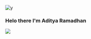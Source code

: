 ![y](https://telegra.ph/file/d1f78dbae1a6894f933ad.jpg)


### Helo there I'm Aditya Ramadhan
<p>
    <a href="https://t.me/adityavx" target="blank"><img src="https://img.shields.io/badge/@adityavx-30302f?style=flat&logo=telegram" /></a>
